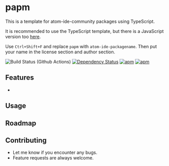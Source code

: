 # papm

This is a template for atom-ide-community packages using TypeScript.

It is recommended to use the TypeScript template, but there is a JavaScript version too [here](https://github.com/atom-ide-community/papm-js).

Use `Ctrl+Shift+F` and replace `papm` with `atom-ide-packagename`. Then put your name in the license section and author section.

![Build Status (Github Actions)](https://github.com/atom-ide-community/papm/workflows/CI/badge.svg)
[![Dependency Status](https://david-dm.org/atom-ide-community/papm.svg)](https://david-dm.org/atom-ide-community/papm)
[![apm](https://img.shields.io/apm/dm/papm.svg)](https://github.com/atom-ide-community/papm)
[![apm](https://img.shields.io/apm/v/papm.svg)](https://github.com/atom-ide-community/papm)

## Features

-

## Usage

## Roadmap

## Contributing

- Let me know if you encounter any bugs.
- Feature requests are always welcome.

